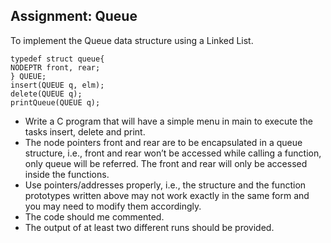 ## Assignment: Queue
 To implement the Queue data structure using a Linked List.

```
typedef struct queue{
NODEPTR front, rear;
} QUEUE;
insert(QUEUE q, elm);
delete(QUEUE q);
printQueue(QUEUE q);
```
* Write a C program that will have a simple menu in main to execute the tasks insert, delete and print.
* The node pointers front and rear are to be encapsulated in a queue structure, i.e., front and rear won’t be
accessed while calling a function, only queue will be referred. The front and rear will only be accessed
inside the functions.
* Use pointers/addresses properly, i.e., the structure and the function prototypes written above may not work
exactly in the same form and you may need to modify them accordingly.
* The code should me commented.
* The output of at least two different runs should be provided.
